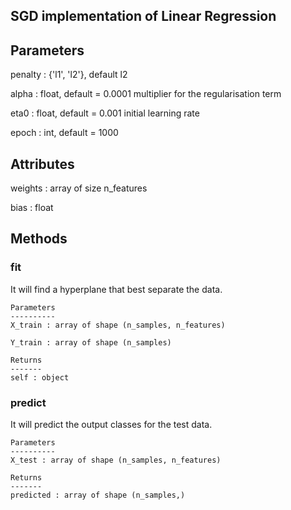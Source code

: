 ## SGD implementation of Linear Regression

  Parameters
  ----------
  penalty : {'l1', 'l2'}, default l2

  alpha : float, default = 0.0001
    multiplier for the regularisation term
  
  eta0 : float, default = 0.001
    initial learning rate

  epoch : int, default = 1000

  Attributes
  ----------
  weights : array of size n_features

  bias : float
  
  Methods
  -------
  
  ### fit
  It will find a hyperplane that best separate the data.

    Parameters
    ----------
    X_train : array of shape (n_samples, n_features)

    Y_train : array of shape (n_samples)

    Returns
    -------
    self : object
    
  ### predict 
  It will predict the output classes for the test data.

    Parameters
    ----------
    X_test : array of shape (n_samples, n_features)

    Returns
    -------
    predicted : array of shape (n_samples,)
